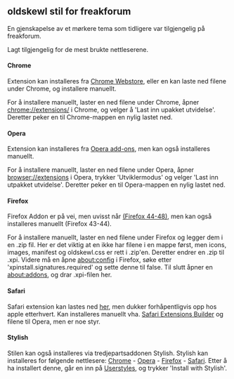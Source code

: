 ## oldskewl stil for freakforum

En gjenskapelse av et mørkere tema som tidligere var tilgjengelig på freakforum.

Lagt tilgjengelig for de mest brukte nettleserene.



#### Chrome
Extension kan installeres fra <a href="https://chrome.google.com/webstore/detail/freakno-oldskewl/cpilifhaiommiogjchddffpdhhpmeabl">Chrome Webstore</a>, eller en kan laste ned filene under Chrome, og installere manuellt.

For å installere manuellt, laster en ned filene under Chrome, åpner <a href="chrome://extensions/">chrome://extensions/</a> i Chrome, og velger å 'Last inn upakket utvidelse'. Deretter peker en til Chrome-mappen en nylig lastet ned.



#### Opera
Extension kan installeres fra <a href="https://addons.opera.com/en/extensions/details/freakno-oldskewl/?display=nb">Opera add-ons</a>, men kan også installeres manuellt.

For å installere manuellt, laster en ned filene under Opera, åpner <a href="browser://extensions">browser://extensions</a> i Opera, trykker 'Utviklermodus' og velger 'Last inn utpakket utvidelse'. Deretter peker en til Opera-mappen en nylig lastet ned.



#### Firefox
Firefox Addon er på vei, men uvisst når <a href="https://blog.mozilla.org/addons/2015/12/21/webextensions-in-firefox-45-2/">(Firefox 44-48)</a>, men kan også installeres manuellt (Firefox 43-44).

For å installere manuellt, laster en ned filene under Firefox og legger dem i en .zip fil. Her er det viktig at en ikke har filene i en mappe først, men icons, images, manifest og oldskewl.css er rett i .zip'en. Deretter endrer en .zip til .xpi. Videre må en åpne <a href="about:config">about:config</a> i Firefox, søke etter 'xpinstall.signatures.required' og sette denne til false. Til slutt åpner en <a href="about:addons">about:addons</a>, og drar .xpi-filen her.



#### Safari
Safari extension kan lastes ned <a href="http://expdvl.com/files/freak/oldskewl.safariextz">her</a>, men dukker forhåpentligvis opp hos apple etterhvert. Kan installeres manuellt vha. <a href="https://developer.apple.com/library/safari/documentation/Tools/Conceptual/SafariExtensionGuide/UsingExtensionBuilder/UsingExtensionBuilder.html">Safari Extensions Builder</a> og filene til Opera, men er noe styr.



#### Stylish
Stilen kan også installeres via tredjepartsaddonen Stylish. Stylish kan installeres for følgende nettlesere: <a href="https://chrome.google.com/webstore/detail/fjnbnpbmkenffdnngjfgmeleoegfcffe">Chrome</a> - <a href="https://addons.opera.com/extensions/details/stylish/">Opera</a> - <a href="https://addons.mozilla.org/en-US/firefox/addon/stylish/?src=external-userstyleshome">Firefox</a> - <a href="http://sobolev.us/stylish/">Safari</a>. Etter å ha installert denne, går en inn på <a href="https://userstyles.org/styles/32694/freak-no-oldskewl">Userstyles</a>, og trykker 'Install with Stylish'.

